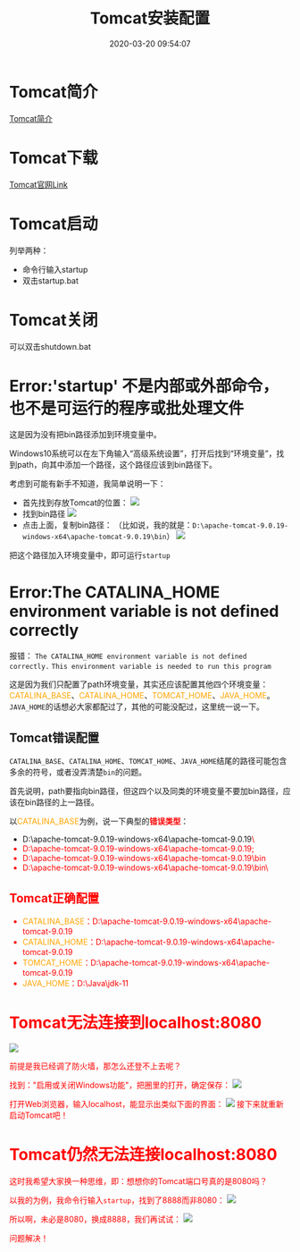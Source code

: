 ﻿---
title: Tomcat安装配置
date: 2020-03-20 09:54:07
summary: 本文分享Tomcat安装配置经验。
tags:
- Java
- Tomcat
categories:
- Java
---

# Tomcat简介

[Tomcat简介](https://blog.csdn.net/u014231646/article/details/79482195)

# Tomcat下载

[Tomcat官网Link](https://tomcat.apache.org/download-90.cgi)

# Tomcat启动

列举两种：
- 命令行输入startup
- 双击startup.bat

# Tomcat关闭

可以双击shutdown.bat

# Error:'startup' 不是内部或外部命令，也不是可运行的程序或批处理文件

这是因为没有把bin路径添加到环境变量中。

Windows10系统可以在左下角输入“高级系统设置”，打开后找到“环境变量”，找到path，向其中添加一个路径，这个路径应该到bin路径下。

考虑到可能有新手不知道，我简单说明一下：

- 首先找到存放Tomcat的位置：
![](../../../images/软件开发/Java/Tomcat安装配置/1.png)
- 找到bin路径
![](../../../images/软件开发/Java/Tomcat安装配置/2.png)
- 点击上面，复制bin路径：
（比如说，我的就是：`D:\apache-tomcat-9.0.19-windows-x64\apache-tomcat-9.0.19\bin`）
![](../../../images/软件开发/Java/Tomcat安装配置/3.png)

把这个路径加入环境变量中，即可运行`startup`

# Error:The CATALINA_HOME environment variable is not defined correctly

报错：
`The CATALINA_HOME environment variable is not defined correctly.`
`This environment variable is needed to run this program`

这是因为我们只配置了path环境变量，其实还应该配置其他四个环境变量：
<font color="orange">CATALINA_BASE</font>、<font color="orange">CATALINA_HOME</font>、<font color="orange">TOMCAT_HOME</font>、<font color="orange">JAVA_HOME</font>。
`JAVA_HOME`的话想必大家都配过了，其他的可能没配过，这里统一说一下。

## Tomcat错误配置

`CATALINA_BASE`、`CATALINA_HOME`、`TOMCAT_HOME`、`JAVA_HOME`结尾的路径可能包含多余的符号，或者没弄清楚`bin`的问题。

首先说明，path要指向bin路径，但这四个以及同类的环境变量不要加bin路径，应该在bin路径的上一路径。

以<font color="orange">CATALINA_BASE</font>为例，说一下典型的<font color="red">**错误类型**</font>：
- D:\apache-tomcat-9.0.19-windows-x64\apache-tomcat-9.0.19<font color="red">\
- D:\apache-tomcat-9.0.19-windows-x64\apache-tomcat-9.0.19<font color="red">;
- D:\apache-tomcat-9.0.19-windows-x64\apache-tomcat-9.0.19<font color="red">\bin
- D:\apache-tomcat-9.0.19-windows-x64\apache-tomcat-9.0.19<font color="red">\bin\

## Tomcat正确配置

- <font color="orange">CATALINA_BASE</font>：<font color="red">D:\apache-tomcat-9.0.19-windows-x64\apache-tomcat-9.0.19</font>
- <font color="orange">CATALINA_HOME</font>：<font color="red">D:\apache-tomcat-9.0.19-windows-x64\apache-tomcat-9.0.19</font>
- <font color="orange">TOMCAT_HOME</font>：<font color="red">D:\apache-tomcat-9.0.19-windows-x64\apache-tomcat-9.0.19</font>
- <font color="orange">JAVA_HOME</font>：<font color="red">D:\Java\jdk-11</font>

# Tomcat无法连接到localhost:8080

![](../../../images/软件开发/Java/Tomcat安装配置/4.png)

前提是我已经调了防火墙，那怎么还登不上去呢？

找到："启用或关闭Windows功能"，把圈里的打开，确定保存：
![](../../../images/软件开发/Java/Tomcat安装配置/5.png)

打开Web浏览器，输入localhost，能显示出类似下面的界面：
![](../../../images/软件开发/Java/Tomcat安装配置/6.png)
接下来就重新启动Tomcat吧！

# Tomcat仍然无法连接localhost:8080

这时我希望大家换一种思维，即：想想你的Tomcat端口号真的是8080吗？

以我的为例，我命令行输入`startup`，找到了8888而非8080：
![](../../../images/软件开发/Java/Tomcat安装配置/7.png)

所以啊，未必是8080，换成8888，我们再试试：
![](../../../images/软件开发/Java/Tomcat安装配置/8.png)

问题解决！
